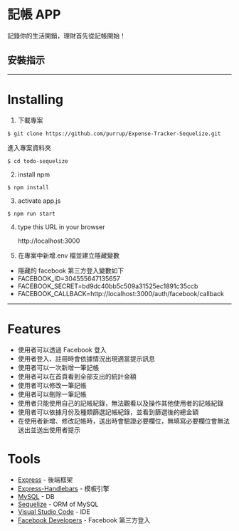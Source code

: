 # 記帳 APP

記錄你的生活開銷，理財首先從記帳開始！

## 安裝指示

---

# Installing

1. 下載專案

```
$ git clone https://github.com/purrup/Expense-Tracker-Sequelize.git
```

進入專案資料夾

```
$ cd todo-sequelize
```

2. install npm

```
$ npm install
```

3. activate app.js

```
$ npm run start
```

4. type this URL in your browser

   http://localhost:3000

5. 在專案中新增.env 檔並建立隱藏變數

- 隱藏的 facebook 第三方登入變數如下
- FACEBOOK_ID=304555647135657
- FACEBOOK_SECRET=bd9dc40bb5c509a31525ec1891c35ccb
- FACEBOOK_CALLBACK=http://localhost:3000/auth/facebook/callback

---

# Features

- 使用者可以透過 Facebook 登入
- 使用者登入、註冊時會依據情況出現適當提示訊息
- 使用者可以一次新增一筆記帳
- 使用者可以在首頁看到全部支出的統計金額
- 使用者可以修改一筆記帳
- 使用者可以刪除一筆記帳
- 使用者只能使用自己的記帳紀錄，無法觀看以及操作其他使用者的記帳紀錄
- 使用者可以依據月份及種類篩選記帳紀錄，並看到篩選後的總金額
- 在使用者新增、修改記帳時，送出時會驗證必要欄位，無填寫必要欄位會無法送出並送出使用者提示

# Tools

- [Express](https://www.npmjs.com/package/express) - 後端框架
- [Express-Handlebars](https://www.npmjs.com/package/express-handlebars) - 模板引擎
- [MySQL](https://dev.mysql.com/downloads/mysql) - DB
- [Sequelize](http://docs.sequelizejs.com/) - ORM of MySQL
- [Visual Studio Code](https://visualstudio.microsoft.com/zh-hant/) - IDE
- [Facebook Developers](https://developers.facebook.com/) - Facebook 第三方登入
